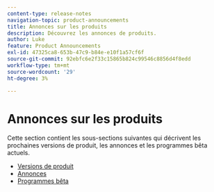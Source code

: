 ```yaml
---
content-type: release-notes
navigation-topic: product-announcements
title: Annonces sur les produits
description: Découvrez les annonces de produits.
author: Luke
feature: Product Announcements
exl-id: 47325ca8-653b-47c9-b84e-e10f1a57cf6f
source-git-commit: 92ebfc6e2f33c15865b824c99546c8856d4f8edd
workflow-type: tm+mt
source-wordcount: '29'
ht-degree: 3%

---
```


# Annonces sur les produits

Cette section contient les sous-sections suivantes qui décrivent les prochaines versions de produit, les annonces et les programmes bêta actuels.

* [Versions de produit](../product-announcements/product-releases/product-releases.md)
* [Annonces](../product-announcements/announcements/announcements.md)
* [Programmes bêta](../product-announcements/betas/betas.md)
